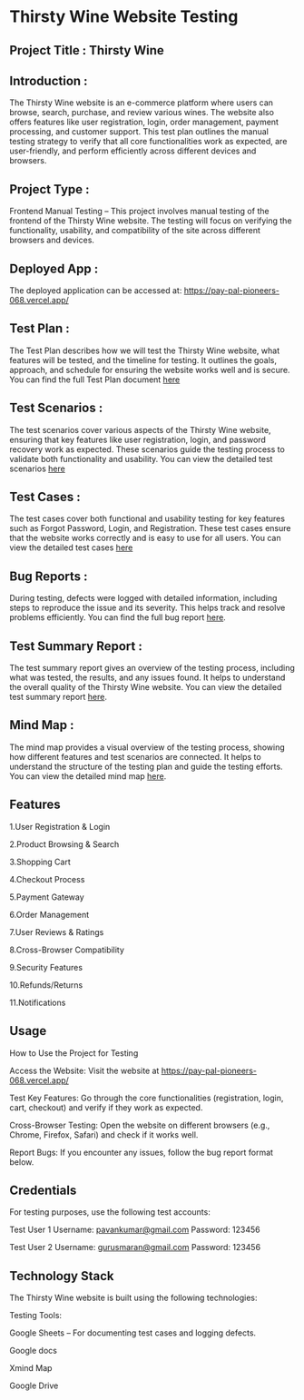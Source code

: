 # Thirsty Wine Website Testing
## Project Title : Thirsty Wine

## Introduction :
  The Thirsty Wine website is an e-commerce platform where users can    browse, search, purchase, and review various wines. The website also offers features like user registration, login, order management, payment processing, and customer support. This test plan outlines the manual testing strategy to verify that all core functionalities work as expected, are user-friendly, and perform efficiently across different devices and browsers.

## Project Type :
  Frontend Manual Testing – This project involves manual testing of the frontend of the Thirsty Wine website. The testing will focus on verifying the functionality, usability, and compatibility of the site across different browsers and devices.

## Deployed App :
The deployed application can be accessed at:
https://pay-pal-pioneers-068.vercel.app/

## Test Plan :
The Test Plan describes how we will test the Thirsty Wine website, what features will be tested, and the timeline for testing. It outlines the goals, approach, and schedule for ensuring the website works well and is secure. You can find the full Test Plan document [here](<https://drive.google.com/file/d/1eQ-8OU50bOsUHAO4HwMUaCRRmBySk7ZU/view?usp=sharing>)

## Test Scenarios :
The test scenarios cover various aspects of the Thirsty Wine website, ensuring that key features like user registration, login, and password recovery work as expected. These scenarios guide the testing process to validate both functionality and usability.
You can view the detailed test scenarios [here](<https://docs.google.com/spreadsheets/d/1_My8rBnCUh2UbHPr5FDTUNRpugGyfCK1/edit?usp=sharing&ouid=110433349378414708907&rtpof=true&sd=true>)

## Test Cases :
The test cases cover both functional and usability testing for key features such as Forgot Password, Login, and Registration. These test cases ensure that the website works correctly and is easy to use for all users.
You can view the detailed test cases [here](<https://docs.google.com/spreadsheets/d/11DXNosLJbXA4p_Pbn0GNsLLeHAlaSU8i/edit?usp=sharing&ouid=110433349378414708907&rtpof=true&sd=true>)

## Bug Reports :
During testing, defects were logged with detailed information, including steps to reproduce the issue and its severity. This helps track and resolve problems efficiently.
You can find the full bug report [here](<https://docs.google.com/spreadsheets/d/1I3BFk2jcgnKkmbG65urGS1jD0z7Ln5q3/edit?usp=sharing&ouid=110433349378414708907&rtpof=true&sd=true>).

## Test Summary Report :
The test summary report gives an overview of the testing process, including what was tested, the results, and any issues found. It helps to understand the overall quality of the Thirsty Wine website.
You can view the detailed test summary report [here](<https://drive.google.com/file/d/19m0JizVhzZXs3wdgZNx8QvWqsseh2dxg/view?usp=sharing>).

## Mind Map :
The mind map provides a visual overview of the testing process, showing how different features and test scenarios are connected. It helps to understand the structure of the testing plan and guide the testing efforts.
You can view the detailed mind map [here](<https://drive.google.com/file/d/1LsI6XLTKE6xJEvBw9PsOF3UC6eNOcVUE/view?usp=sharing>).

## Features

1.User Registration & Login

2.Product Browsing & Search

3.Shopping Cart

4.Checkout Process
 

5.Payment Gateway

6.Order Management

7.User Reviews & Ratings

8.Cross-Browser Compatibility

9.Security Features

10.Refunds/Returns

11.Notifications

## Usage
How to Use the Project for Testing

Access the Website: Visit the website at https://pay-pal-pioneers-068.vercel.app/

Test Key Features: Go through the core functionalities (registration, login, cart, checkout) and verify if they work as expected.

Cross-Browser Testing: Open the website on different browsers (e.g., Chrome, Firefox, Safari) and check if it works well.

Report Bugs: If you encounter any issues, follow the bug report format below.

## Credentials
For testing purposes, use the following test accounts:

Test User 1
Username: pavankumar@gmail.com
Password: 123456

Test User 2
Username: gurusmaran@gmail.com
Password: 123456

## Technology Stack
The Thirsty Wine website is built using the following technologies:

Testing Tools:

Google Sheets – For documenting test cases and logging defects.

Google docs

Xmind Map

Google Drive
